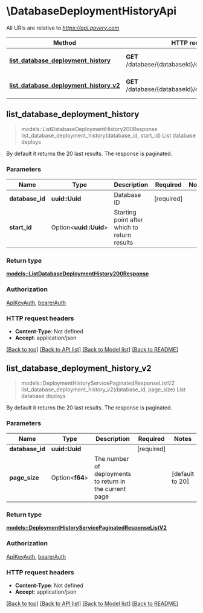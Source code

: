 # \DatabaseDeploymentHistoryApi

All URIs are relative to *https://api.qovery.com*

Method | HTTP request | Description
------------- | ------------- | -------------
[**list_database_deployment_history**](DatabaseDeploymentHistoryApi.md#list_database_deployment_history) | **GET** /database/{databaseId}/deploymentHistory | List database deploys
[**list_database_deployment_history_v2**](DatabaseDeploymentHistoryApi.md#list_database_deployment_history_v2) | **GET** /database/{databaseId}/deploymentHistoryV2 | List database deploys



## list_database_deployment_history

> models::ListDatabaseDeploymentHistory200Response list_database_deployment_history(database_id, start_id)
List database deploys

By default it returns the 20 last results. The response is paginated.

### Parameters


Name | Type | Description  | Required | Notes
------------- | ------------- | ------------- | ------------- | -------------
**database_id** | **uuid::Uuid** | Database ID | [required] |
**start_id** | Option<**uuid::Uuid**> | Starting point after which to return results |  |

### Return type

[**models::ListDatabaseDeploymentHistory200Response**](listDatabaseDeploymentHistory_200_response.md)

### Authorization

[ApiKeyAuth](../README.md#ApiKeyAuth), [bearerAuth](../README.md#bearerAuth)

### HTTP request headers

- **Content-Type**: Not defined
- **Accept**: application/json

[[Back to top]](#) [[Back to API list]](../README.md#documentation-for-api-endpoints) [[Back to Model list]](../README.md#documentation-for-models) [[Back to README]](../README.md)


## list_database_deployment_history_v2

> models::DeploymentHistoryServicePaginatedResponseListV2 list_database_deployment_history_v2(database_id, page_size)
List database deploys

By default it returns the 20 last results. The response is paginated.

### Parameters


Name | Type | Description  | Required | Notes
------------- | ------------- | ------------- | ------------- | -------------
**database_id** | **uuid::Uuid** |  | [required] |
**page_size** | Option<**f64**> | The number of deployments to return in the current page |  |[default to 20]

### Return type

[**models::DeploymentHistoryServicePaginatedResponseListV2**](DeploymentHistoryServicePaginatedResponseListV2.md)

### Authorization

[ApiKeyAuth](../README.md#ApiKeyAuth), [bearerAuth](../README.md#bearerAuth)

### HTTP request headers

- **Content-Type**: Not defined
- **Accept**: application/json

[[Back to top]](#) [[Back to API list]](../README.md#documentation-for-api-endpoints) [[Back to Model list]](../README.md#documentation-for-models) [[Back to README]](../README.md)

